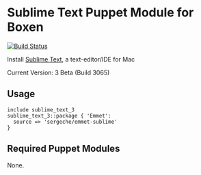 # Sublime Text Puppet Module for Boxen

[![Build Status](https://travis-ci.org/boxen/puppet-sublime_text.png?branch=master)](https://travis-ci.org/boxen/puppet-sublime_text)

Install [Sublime Text](http://www.sublimetext.com//), a text-editor/IDE for Mac

Current Version: 3 Beta (Build 3065)
## Usage

```puppet
include sublime_text_3
sublime_text_3::package { 'Emmet':
  source => 'sergeche/emmet-sublime'
}
```

## Required Puppet Modules

None.
